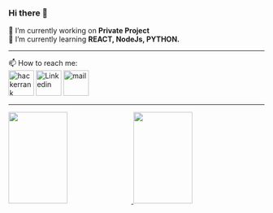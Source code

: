 ### Hi there 👋

🔭 I’m currently working on <b> Private Project </b> <br/>
🌱 I’m currently learning <b> REACT, NodeJs, PYTHON. </b><br/>
<hr/>
📫 How to reach me: <br/>
<a href="https://www.hackerrank.com/tjiptostevens?hr_r=1" target="_blank">
<img src="https://hrcdn.net/fcore/assets/favicon-ddc852f75a.png" alt="hackerrank" height="50px"/></a> 
<a href="https://www.linkedin.com/in/tjiptostevens/" target="_blank">
<img src="https://static-exp1.licdn.com/sc/h/90y3av2ns08iojcadywbxioqh" alt="Linkedin" height="50px"/></a>
<a href="mailto:tjip@tjip.work" target="_blank">
<img src="https://icons-for-free.com/iconfiles/png/512/high+quality+mail+media+social+social+media+square+icon-1320192616401317183.png" alt="mail" height="50px" /></a>

<hr/>

<p align="left">
<a href="https://github.com/tjiptostevens">
  <img height="180em" width="48%" src="https://github-readme-stats-eight-theta.vercel.app/api?username=tjiptostevens&show_icons=true&include_all_commits=true&count_private=true"/>
  <img height="180em" width="48%" src="https://github-readme-stats.vercel.app/api/top-langs/?username=tjiptostevens&layout=compact"/>
</a>
</p>

<!--
**tjiptostevens/tjiptostevens** is a ✨ _special_ ✨ repository because its `README.md` (this file) appears on your GitHub profile.

Here are some ideas to get you started:

- 🌱 I’m currently learning ...
- 👯 I’m looking to collaborate on ...
- 🤔 I’m looking for help with ...
- 💬 Ask me about ...
- 😄 Pronouns: ...
- ⚡ Fun fact: ...
-->
